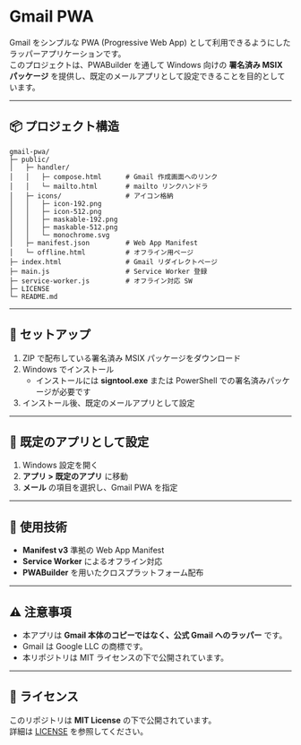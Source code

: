 # Gmail PWA

Gmail をシンプルな PWA (Progressive Web App) として利用できるようにしたラッパーアプリケーションです。  
このプロジェクトは、PWABuilder を通して Windows 向けの **署名済み MSIX パッケージ** を提供し、既定のメールアプリとして設定できることを目的としています。

---

## 📦 プロジェクト構造

```
gmail-pwa/
├─ public/
│   ├─ handler/
│   │   ├─ compose.html      # Gmail 作成画面へのリンク
│   │   └─ mailto.html       # mailto リンクハンドラ
│   ├─ icons/                # アイコン格納
│   │   ├─ icon-192.png
│   │   ├─ icon-512.png
│   │   ├─ maskable-192.png
│   │   ├─ maskable-512.png
│   │   └─ monochrome.svg
│   ├─ manifest.json         # Web App Manifest
│   └─ offline.html          # オフライン用ページ
├─ index.html                # Gmail リダイレクトページ
├─ main.js                   # Service Worker 登録
├─ service-worker.js         # オフライン対応 SW
├─ LICENSE
└─ README.md
```

---

## 🚀 セットアップ

1. ZIP で配布している署名済み MSIX パッケージをダウンロード  
2. Windows でインストール  
   - インストールには **signtool.exe** または PowerShell での署名済みパッケージが必要です  
3. インストール後、既定のメールアプリとして設定  

---

## 📧 既定のアプリとして設定

1. Windows 設定を開く  
2. **アプリ > 既定のアプリ** に移動  
3. **メール** の項目を選択し、Gmail PWA を指定  

---

## 📄 使用技術

- **Manifest v3** 準拠の Web App Manifest  
- **Service Worker** によるオフライン対応  
- **PWABuilder** を用いたクロスプラットフォーム配布  

---

## ⚠️ 注意事項

- 本アプリは **Gmail 本体のコピーではなく、公式 Gmail へのラッパー** です。  
- Gmail は Google LLC の商標です。  
- 本リポジトリは MIT ライセンスの下で公開されています。  

---

## 📜 ライセンス

このリポジトリは **MIT License** の下で公開されています。  
詳細は [LICENSE](./LICENSE) を参照してください。
